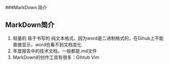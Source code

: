 ###MarkDown 简介

## MarkDown简介  
1. 轻量的 易于书写的 纯文本格式，因为word是二进制格式的，在Gihub上不能直接显示，word也看不到文档变化
2. 年度报告中的技术文档，一般都是.md文件
3. MarkDown的创作工具有很多：Gihtub Vim